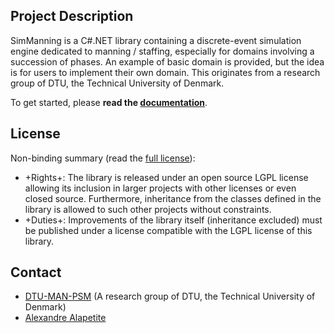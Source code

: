## Project Description
SimManning is a C#.NET library containing a discrete-event simulation engine dedicated to manning / staffing, especially for domains involving a succession of phases.
An example of basic domain is provided, but the idea is for users to implement their own domain.
This originates from a research group of DTU, the Technical University of Denmark.

To get started, please **read the [documentation](documentation)**.

## License
Non-binding summary (read the [full license](http://simmanning.codeplex.com/license)):
* +Rights+:	The library is released under an open source LGPL license allowing its inclusion in larger projects with other licenses or even closed source. Furthermore, inheritance from the classes defined in the library is allowed to such other projects without constraints.
* +Duties+:	Improvements of the library itself (inheritance excluded) must be published under a license compatible with the LGPL license of this library.

## Contact
* [DTU-MAN-PSM](http://www.man.dtu.dk/English.aspx) (A research group of DTU, the Technical University of Denmark)
* [Alexandre Alapetite](http://alexandre.alapetite.fr/cv/)
